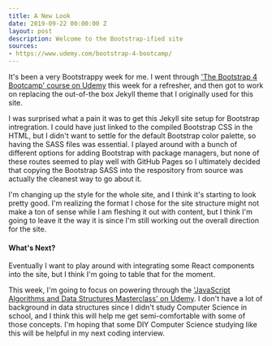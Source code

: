 ```yaml
---
title: A New Look
date: 2019-09-22 00:00:00 Z
layout: post
description: Welcome to the Bootstrap-ified site
sources:
- https://www.udemy.com/bootstrap-4-bootcamp/
---
```


It's been a very Bootstrappy week for me. I went through ['The Bootstrap 4 Bootcamp' course on Udemy](https://www.udemy.com/bootstrap-4-bootcamp/) this week for a refresher, and then got to work on replacing the out-of-the box Jekyll theme that I originally used for this site. 

I was surprised what a pain it was to get this Jekyll site setup for Bootstrap intregration. I could have just linked to the compiled Bootstrap CSS in the HTML, but I didn't want to settle for the default Bootstrap color palette, so having the SASS files was essential. I played around with a bunch of different options for adding Bootstrap with package managers, but none of these routes seemed to play well with GitHub Pages so I ultimately decided that copying the Bootstrap SASS into the respository from source was actually the cleanest way to go about it. 

I'm changing up the style for the whole site, and I think it's starting to look pretty good. I'm realizing the format I chose for the site structure might not make a ton of sense while I am fleshing it out with content, but I think I'm going to leave it the way it is since I'm still working out the overall direction for the site.

#### What's Next?

Eventually I want to play around with integrating some React components into the site, but I think I'm going to table that for the moment. 

This week, I'm going to focus on powering through the ['JavaScript Algorithms and Data Structures Masterclass' on Udemy](https://www.udemy.com/js-algorithms-and-data-structures-masterclass/). I don't have a lot of background in data structures since I didn't study Computer Science in school, and I think this will help me get semi-comfortable with some of those concepts. I'm hoping that some DIY Computer Science studying like this will be helpful in my next coding interview.
